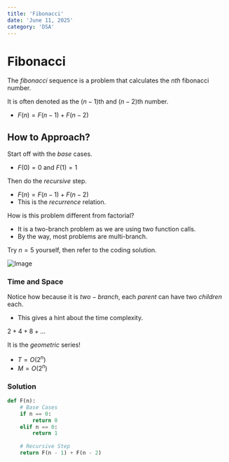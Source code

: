```yaml
---
title: 'Fibonacci'
date: 'June 11, 2025'
category: 'DSA'
---
```


# Fibonacci

The $fibonacci$ sequence is a problem that calculates the $nth$ fibonacci number.

It is often denoted as the $(n - 1)$th and $(n - 2)$th number.
- $F(n) = F(n - 1) + F(n - 2)$

## How to Approach?

Start off with the $base$ cases.
- $F(0) = 0$ and $F(1) = 1$

Then do the $recursive$ step.
- $F(n) = F(n - 1) + F(n - 2)$
- This is the $recurrence$ relation.

How is this problem different from factorial?
- It is a two-branch problem as we are using two function calls.
- By the way, most problems are multi-branch.

Try $n = 5$ yourself, then refer to the coding solution.

![Image](/dsa/fibonacci/Fibonacci1.svg)

### Time and Space

Notice how because it is $two-branch$, each $parent$ can have two $children$ each.
- This gives a hint about the time complexity.

$2 + 4 + 8 + ...$

It is the $geometric$ series!
- $T = O(2^n)$
- $M = O(2^n)$

### Solution

```python
def F(n):
    # Base Cases
    if n == 0:
        return 0
    elif n == 0:
        return 1
    
    # Recursive Step
    return F(n - 1) + F(n - 2)
```
